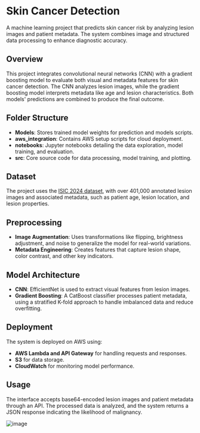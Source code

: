 # Skin Cancer Detection

A machine learning project that predicts skin cancer risk by analyzing lesion images and patient metadata. The system combines image and structured data processing to enhance diagnostic accuracy.

## Overview

This project integrates convolutional neural networks (CNN) with a gradient boosting model to evaluate both visual and metadata features for skin cancer detection. The CNN analyzes lesion images, while the gradient boosting model interprets metadata like age and lesion characteristics. Both models' predictions are combined to produce the final outcome.

## Folder Structure

- **Models**: Stores trained model weights for prediction and models scripts.
- **aws_integration**: Contains AWS setup scripts for cloud deployment.
- **notebooks**: Jupyter notebooks detailing the data exploration, model training, and evaluation.
- **src**: Core source code for data processing, model training, and plotting.

## Dataset

The project uses the [ISIC 2024 dataset](https://www.kaggle.com/competitions/isic-2024-challenge/data), with over 401,000 annotated lesion images and associated metadata, such as patient age, lesion location, and lesion properties.

## Preprocessing

- **Image Augmentation**: Uses transformations like flipping, brightness adjustment, and noise to generalize the model for real-world variations.
- **Metadata Engineering**: Creates features that capture lesion shape, color contrast, and other key indicators.

## Model Architecture

- **CNN**: EfficientNet is used to extract visual features from lesion images.
- **Gradient Boosting**: A CatBoost classifier processes patient metadata, using a stratified K-fold approach to handle imbalanced data and reduce overfitting.

## Deployment

The system is deployed on AWS using:

- **AWS Lambda and API Gateway** for handling requests and responses.
- **S3** for data storage.
- **CloudWatch** for monitoring model performance.

## Usage

The interface accepts base64-encoded lesion images and patient metadata through an API. The processed data is analyzed, and the system returns a JSON response indicating the likelihood of malignancy.

![image](https://github.com/user-attachments/assets/2d082169-1466-4026-9376-f3ac13200fbb)

